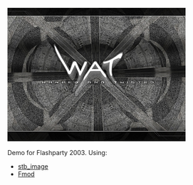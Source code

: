 ![](/images/wat.jpg)

Demo for Flashparty 2003. Using:

* [stb_image](http://nothings.org/stb)
* [Fmod](https://www.fmod.com/)
